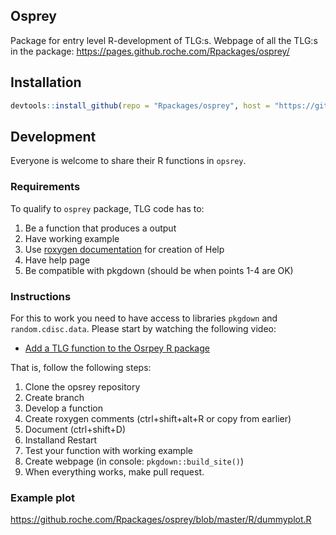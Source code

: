 

## Osprey

Package for entry level R-development of TLG:s. Webpage of all the TLG:s in the package: https://pages.github.roche.com/Rpackages/osprey/


## Installation

```r
devtools::install_github(repo = "Rpackages/osprey", host = "https://github.roche.com/api/v3")
```
## Development

Everyone is welcome to share their R functions in `opsrey`.

### Requirements

To qualify to `osprey` package, TLG code has to:

1. Be a function that produces a output
2. Have working example 
3. Use [roxygen documentation](http://r-pkgs.had.co.nz/man.html) for creation of Help
4. Have help page 
5. Be compatible with pkgdown (should be when points 1-4 are OK)

### Instructions

For this to work you need to have access to libraries `pkgdown` and `random.cdisc.data`. Please start by watching the following video:

* [Add a TLG function to the Osrpey R package](https://streamingmedia.roche.com/media/Adding+TLG+functions+to+the+Osprey+R+package/1_4newkk7i)

That is, follow the following steps:

1. Clone the opsrey repository 
1. Create branch
1. Develop a function
1. Create roxygen comments (ctrl+shift+alt+R or copy from earlier)
1. Document (ctrl+shift+D)
1. Installand Restart
1. Test your function with working example
1. Create webpage (in console: `pkgdown::build_site()`)
1. When everything works, make pull request.

### Example plot

https://github.roche.com/Rpackages/osprey/blob/master/R/dummyplot.R


